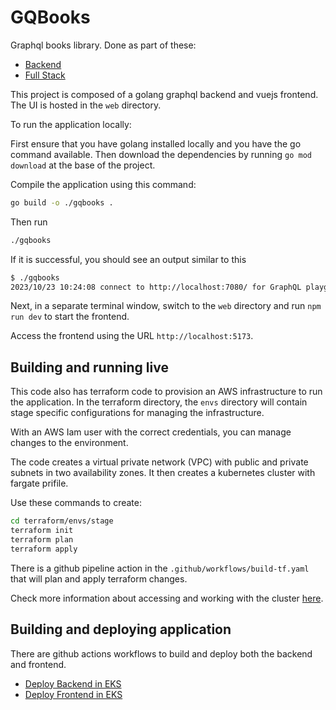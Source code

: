 # GQBooks

Graphql books library. Done as part of these:

- [Backend](https://github.com/ElloTechnology/backend_takehome)
- [Full Stack](https://github.com/ElloTechnology/full-stack-test)

This project is composed of a golang graphql backend and vuejs frontend. The UI is hosted in the `web` directory.

To run the application locally:

First ensure that you have golang installed locally and you have the go command available. Then download the dependencies by running `go mod download` at the base of the project.

Compile the application using this command:

```sh
go build -o ./gqbooks .
```

Then run

```sh
./gqbooks
```

If it is successful, you should see an output similar to this

```sh
$ ./gqbooks
2023/10/23 10:24:08 connect to http://localhost:7080/ for GraphQL playground
```

Next, in a separate terminal window, switch to the `web` directory and run `npm run dev` to start the frontend.

Access the frontend using the URL `http://localhost:5173`.

## Building and running live

This code also has terraform code to provision an AWS infrastructure to run the application. In the terraform directory, the `envs` directory will contain stage specific configurations for managing the infrastructure.

With an AWS Iam user with the correct credentials, you can manage changes to the environment.

The code creates a virtual private network (VPC) with public and private subnets in two availability zones. It then creates a kubernetes cluster with fargate prifile.

Use these commands to create:

```sh
cd terraform/envs/stage
terraform init
terraform plan
terraform apply
```

There is a github pipeline action in the `.github/workflows/build-tf.yaml` that will plan and apply terraform changes.

Check more information about accessing and working with the cluster [here](./docs/k8s.md).

## Building and deploying application

There are github actions workflows to build and deploy both the backend and frontend.

- [Deploy Backend in EKS](.github/workflows/build-deploy-backend.yaml)
- [Deploy Frontend in EKS](.github/workflows/build-deploy-ui.yaml)
